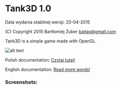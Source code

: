 Tank3D 1.0
==================
Data wydania stabilnej wersji: 20-04-2015

(C) Copyright 2015 Bartłomiej Żuber <bajtas@gmail.com>

Tank3D is a simple game made with OpenGL.

![alt text](https://encrypted-tbn3.gstatic.com/images?q=tbn:ANd9GcSSsnTNn7HmcHidzl_zH3_w6cHArujZ3MF5rXHaLA6eMvjHAB7O "Line separator")

Polish documentation: [Czytaj tutaj!](docs/README_ENGLISH.md)

English documentation: [Read more words!](docs/README_POLISH.md)

### Screenshots:
